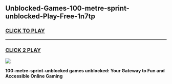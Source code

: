 
## Unblocked-Games-100-metre-sprint-unblocked-Play-Free-1n7tp
<h3>
<a href="https://premium76.site?title=100-metre-sprint-unblocked&ref=10A">CLICK TO PLAY</a></h3>
<hr>

<h3>
<a href="https://premium76.site?title=100-metre-sprint-unblocked&ref=10A">CLICK 2 PLAY</a>
  
</h3>

<a href="https://premium76.site?title=100-metre-sprint-unblocked&ref=10A"><img src="https://clearcache.store/games.png"></a>


**100-metre-sprint-unblocked games unblocked: Your Gateway to Fun and Accessible Online Gaming**
